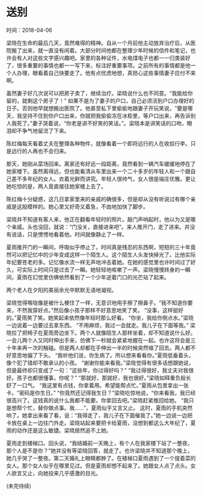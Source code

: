 # 送别
时间：2018-04-06

梁晓在生命的最后几天，竟然难得的精神。自从一个月前他主动放弃治疗后，从医院搬了出来，就一直没有闲着。大部分时间他都在整理少年时候的信件和笔记，也许会有人对这些文字感兴趣吧。家里的各种证件，水电煤电子也都一一归类装好了，很多重要的事情也都一一写下来，标注好重要事项。之前所有的事情都是他一个人办理，眼看着自己快要走了。他有点忧虑地想，真担心这些事情妻子应付不来啊。

虽然妻子好几次说可以把房子卖了，继续治疗。梁晓说什么也不同意。“我能给你留的，就剩这个房子了！”
如果不是为了妻子的户口，自己必须活到户口办理好的日子。否则他早就想搬出医院了。他甚至私下里偷偷地跟妻子开玩笑说，“要是哪天，我坚持不住到你户口出来，你就把我偷偷冻在冰柜里，等户口出来，再告诉别人我死了。”妻子哭着说，“你老是讲不好笑的笑话。”。梁晓本是讲笑话的口吻，眼泪却不争气地留流了下来。

陈红梅每天看着丈夫在整理各种物件，就像看着一个即将远行的人在收拾行李。只是远行的人再也不会归来。

那天，她刚从菜场回来。离家还有好远一段距离，竟然看到一辆汽车缓缓地停在了她家楼下。虽然离得远，但也能看清从车里出来一个二十多岁的年轻人和一个跟自己差不多年纪的女人。衣着光鲜而讲究。年轻人很帅气，女人很是端庄优雅。更让她吃惊的是，两人竟直接往她家楼上去了。

陈红梅十分疑惑，这几日拿家里来的亲戚的确很多，但是却从没有听说过有哪个亲戚是这般模样的。她心里又好奇又着急，不由地加快了脚步。

梁晓并不知道有客人来，他正在翻看年轻时的照片。敲门声响起时，他以为又是哪个亲戚。头也没回，就说：“门没关，直接进来吧”。来人推开门，走了进来。并没有说话，只是愣愣地看着他。时间就像静止了一样。

夏雨推开门的一瞬间，呼吸似乎停止了。时间真是残忍的东西啊，短短的三十年竟然可以把记忆中的少年变成这样一个陌生人。这个陌生人头发快掉光了。比他实际年纪要苍老的多。记忆像水流一样无声地冲击着她。在她的感觉里也许时间过了好久，可实际上时间只是过去了一瞬。她轻轻地咳嗽了一声。梁晓慢慢转身的一瞬间，夏雨在幻觉里仿佛依然看到了一个少年逆着门口的光芒站了起来。

两个老人在夕阳的美丽余光中默默无语地凝视。

梁晓觉得喉咙像是被什么梗住了一样，无意识地用手擦了擦鼻子。“我不知道你要来，不然我穿好点。”然后像小孩子那样不好意思地笑了笑。
“没事，这样挺好的。”夏雨笑了笑。她笑起来依然像年轻时那么好看。
“你坐，我给你倒点水。”梁晓一边说着一边要过去拿东西。
“不用麻烦，我过一会就走。我儿子在下面等我。”
梁晓拉了把椅子在夏雨旁边坐下。两个人就像陌生人那样坐着，却不知道说什么好。一会儿两个人又同时伸出手来，仿佛下一秒就会紧紧地握在一起。也许这将会是三十年来再一次的触碰。但是两人却都在手伸出一半的时候突然缩了回去。两人都不好意思地偏了下头。
“我听他们说，你生病了。所以想来看看你。”夏雨低垂着头，像个犯了错却不敢承认的小孩。
“谢谢你能来看我。”梁晓觉得有很多话想跟她说，但是最终却只变成了一句：“这些年，你过得好吗？”
“我过得很好，我丈夫对我很好。孩子也都很懂事。你呢？”
“那就好，那就好，我也很好。”梁晓如释重负般长舒了一口气。
“我这里有点钱，你拿着用。希望能帮点忙。”夏雨从包里拿出一张卡。“密码是你生日。”
“你竟然还记得我生日？”梁晓吃惊地说，“你来看我，我已经很高兴了。这钱真的说什么我都不能要。你拿回去吧。”梁晓赶紧推回给她。
“我只是想帮个忙，替你做点事。我……”，夏雨似乎又言又止。
这时，夏雨的手机突然响了。她拿出来看了看，说：“我得走了，我儿子在下面催我了。”她一边说一边把卡放在桌上一边往门外走。梁晓站起来要把卡给夏雨，没想到都这么大年纪了，夏雨的动作还是这么敏捷。梁晓居然追不上她。

夏雨走到楼梯口。回头说，“我结婚前一天晚上，有个人在我家楼下站了一整夜，那个人是不是你？”她并没有等梁晓回答，就走了。也许梁晓并不知道那个晚上，她几乎哭了一整夜。第二天婚礼上眼睛都肿了。在楼梯口夏雨遇到了一个提着菜的女人。那个女人似乎在哪里见过。但是夏雨却想不起来了。她跟女人点了点头。女人欲言又止，向她投来几乎感激的目光。

(未完待续)